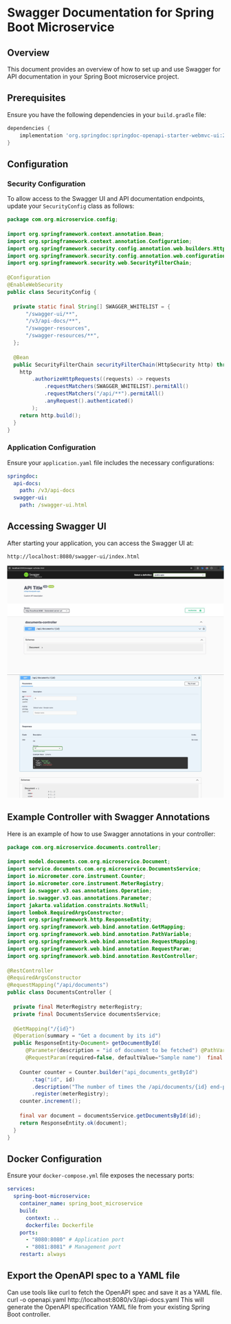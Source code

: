 # Swagger Documentation for Spring Boot Microservice

## Overview

This document provides an overview of how to set up and use Swagger for API documentation in your Spring Boot microservice project.

## Prerequisites

Ensure you have the following dependencies in your `build.gradle` file:

```groovy
dependencies {
    implementation 'org.springdoc:springdoc-openapi-starter-webmvc-ui:2.0.2'
}
```

## Configuration

### Security Configuration

To allow access to the Swagger UI and API documentation endpoints, update your `SecurityConfig` class as follows:

```java
package com.org.microservice.config;

import org.springframework.context.annotation.Bean;
import org.springframework.context.annotation.Configuration;
import org.springframework.security.config.annotation.web.builders.HttpSecurity;
import org.springframework.security.config.annotation.web.configuration.EnableWebSecurity;
import org.springframework.security.web.SecurityFilterChain;

@Configuration
@EnableWebSecurity
public class SecurityConfig {

  private static final String[] SWAGGER_WHITELIST = {
      "/swagger-ui/**",
      "/v3/api-docs/**",
      "/swagger-resources",
      "/swagger-resources/**",
  };

  @Bean
  public SecurityFilterChain securityFilterChain(HttpSecurity http) throws Exception {
    http
        .authorizeHttpRequests((requests) -> requests
            .requestMatchers(SWAGGER_WHITELIST).permitAll()
            .requestMatchers("/api/**").permitAll()
            .anyRequest().authenticated()
        );
    return http.build();
  }
}
```

### Application Configuration

Ensure your `application.yaml` file includes the necessary configurations:

```yaml
springdoc:
  api-docs:
    path: /v3/api-docs
  swagger-ui:
    path: /swagger-ui.html
```

## Accessing Swagger UI

After starting your application, you can access the Swagger UI at:

```
http://localhost:8080/swagger-ui/index.html
```
![Swagger-UI](swagger-ui.png)
![Swagger-UI-2](swagger-ui-2.png)

## Example Controller with Swagger Annotations

Here is an example of how to use Swagger annotations in your controller:

```java
package com.org.microservice.documents.controller;

import model.documents.com.org.microservice.Document;
import service.documents.com.org.microservice.DocumentsService;
import io.micrometer.core.instrument.Counter;
import io.micrometer.core.instrument.MeterRegistry;
import io.swagger.v3.oas.annotations.Operation;
import io.swagger.v3.oas.annotations.Parameter;
import jakarta.validation.constraints.NotNull;
import lombok.RequiredArgsConstructor;
import org.springframework.http.ResponseEntity;
import org.springframework.web.bind.annotation.GetMapping;
import org.springframework.web.bind.annotation.PathVariable;
import org.springframework.web.bind.annotation.RequestMapping;
import org.springframework.web.bind.annotation.RequestParam;
import org.springframework.web.bind.annotation.RestController;

@RestController
@RequiredArgsConstructor
@RequestMapping("/api/documents")
public class DocumentsController {

  private final MeterRegistry meterRegistry;
  private final DocumentsService documentsService;

  @GetMapping("/{id}")
  @Operation(summary = "Get a document by its id")
  public ResponseEntity<Document> getDocumentById(
      @Parameter(description = "id of document to be fetched") @PathVariable @NotNull final String id,
      @RequestParam(required=false, defaultValue="Sample name")  final String name ) {

    Counter counter = Counter.builder("api_documents_getById")
        .tag("id", id)
        .description("The number of times the /api/documents/{id} end-point is called")
        .register(meterRegistry);
    counter.increment();

    final var document = documentsService.getDocumentsById(id);
    return ResponseEntity.ok(document);
  }
}
```

## Docker Configuration

Ensure your `docker-compose.yml` file exposes the necessary ports:

```yaml
services:
  spring-boot-microservice:
    container_name: spring_boot_microservice
    build:
      context: ..
      dockerfile: Dockerfile
    ports:
      - "8080:8080" # Application port
      - "8081:8081" # Management port
    restart: always
```


## Export the OpenAPI spec to a YAML file
Can use tools like curl to fetch the OpenAPI spec and save it as a YAML file.  
curl -o openapi.yaml http://localhost:8080/v3/api-docs.yaml
This will generate the OpenAPI specification YAML file from your existing Spring Boot controller.